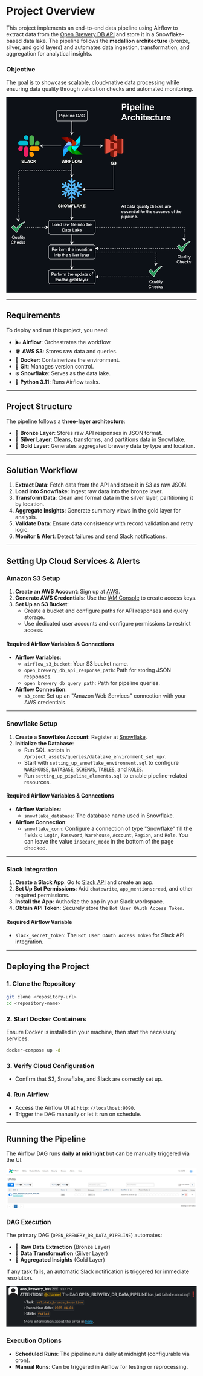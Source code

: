 # **Project Overview**  
This project implements an end-to-end data pipeline using Airflow to extract data from the [Open Brewery DB API](https://api.openbrewerydb.org/breweries) and store it in a Snowflake-based data lake. The pipeline follows the **medallion architecture** (bronze, silver, and gold layers) and automates data ingestion, transformation, and aggregation for analytical insights.  

### **Objective**  
The goal is to showcase scalable, cloud-native data processing while ensuring data quality through validation checks and automated monitoring.  

![image](https://github.com/leomoreno11/leomoreno11/blob/main/materials/project_architecture.png)  


---

## **Requirements**  
To deploy and run this project, you need:  
- 🌬️ **Airflow**: Orchestrates the workflow.  
- 🪣 **AWS S3**: Stores raw data and queries.  
- 🐳 **Docker**: Containerizes the environment.  
- 🌿 **Git**: Manages version control.  
- ❄️ **Snowflake**: Serves as the data lake.  
- 🐍 **Python 3.11**: Runs Airflow tasks.  

---

## **Project Structure**  
The pipeline follows a **three-layer architecture**:  
- 🥉 **Bronze Layer**: Stores raw API responses in JSON format.  
- 🥈 **Silver Layer**: Cleans, transforms, and partitions data in Snowflake.  
- 🥇 **Gold Layer**: Generates aggregated brewery data by type and location.  

---

## **Solution Workflow**  
1. **Extract Data**: Fetch data from the API and store it in S3 as raw JSON.  
2. **Load into Snowflake**: Ingest raw data into the bronze layer.  
3. **Transform Data**: Clean and format data in the silver layer, partitioning it by location.  
4. **Aggregate Insights**: Generate summary views in the gold layer for analysis.  
5. **Validate Data**: Ensure data consistency with record validation and retry logic.  
6. **Monitor & Alert**: Detect failures and send Slack notifications.  

---

## **Setting Up Cloud Services & Alerts**  

### **Amazon S3 Setup**  
1. **Create an AWS Account**: Sign up at [AWS](https://aws.amazon.com/).  
2. **Generate AWS Credentials**: Use the [IAM Console](https://console.aws.amazon.com/iam/) to create access keys.  
3. **Set Up an S3 Bucket**:  
   - Create a bucket and configure paths for API responses and query storage.  
   - Use dedicated user accounts and configure permissions to restrict access.  

#### **Required Airflow Variables & Connections**  
- **Airflow Variables**:  
  - `airflow_s3_bucket`: Your S3 bucket name.  
  - `open_brewery_db_api_response_path`: Path for storing JSON responses.  
  - `open_brewery_db_query_path`: Path for pipeline queries.  
- **Airflow Connection**:  
  - `s3_conn`: Set up an "Amazon Web Services" connection with your AWS credentials.  

---

### **Snowflake Setup**  
1. **Create a Snowflake Account**: Register at [Snowflake](https://www.snowflake.com/).  
2. **Initialize the Database**:  
   - Run SQL scripts in `/project_assets/queries/datalake_environment_set_up/`.  
   - Start with `setting_up_snowflake_environment.sql` to configure `WAREHOUSE`, `DATABASE`, `SCHEMAS`, `TABLES`, and `ROLES`.  
   - Run `setting_up_pipeline_elements.sql` to enable pipeline-related resources.  

#### **Required Airflow Variables & Connections**  
- **Airflow Variables**:  
  - `snowflake_database`: The database name used in Snowflake.  
- **Airflow Connection**:  
  - `snowflake_conn`: Configure a connection of type "Snowflake" fill the fields q `Login`, `Password`, `Warehouse`, `Account`, `Region`, and `Role`. You can leave the value `insecure_mode` in the bottom of the page checked.

---

### **Slack Integration**  
1. **Create a Slack App**: Go to [Slack API](https://api.slack.com/apps) and create an app.  
2. **Set Up Bot Permissions**: Add `chat:write`, `app_mentions:read`, and other required permissions.  
3. **Install the App**: Authorize the app in your Slack workspace.  
4. **Obtain API Token**: Securely store the `Bot User OAuth Access Token`.  

#### **Required Airflow Variable**  
- `slack_secret_token`: The `Bot User OAuth Access Token` for Slack API integration.  

---

## **Deploying the Project**  

### **1. Clone the Repository**  
```bash
git clone <repository-url>
cd <repository-name>
```  

### **2. Start Docker Containers**  
Ensure Docker is installed in your machine, then start the necessary services:  
```bash
docker-compose up -d
```  

### **3. Verify Cloud Configuration**  
- Confirm that S3, Snowflake, and Slack are correctly set up.  

### **4. Run Airflow**  
- Access the Airflow UI at `http://localhost:9090`.  
- Trigger the DAG manually or let it run on schedule.  

---

## **Running the Pipeline**  
The Airflow DAG runs **daily at midnight** but can be manually triggered via the UI.  

![image](https://github.com/leomoreno11/leomoreno11/blob/main/materials/airflow_dag.png) 

### **DAG Execution**  
The primary DAG (`OPEN_BREWERY_DB_DATA_PIPELINE`) automates:  
- 🥉 **Raw Data Extraction** (Bronze Layer)  
- 🥈 **Data Transformation** (Silver Layer)  
- 🥇 **Aggregated Insights** (Gold Layer)  

If any task fails, an automatic Slack notification is triggered for immediate resolution.  

![image](https://github.com/leomoreno11/leomoreno11/blob/main/materials/slack_error_message.png)

### **Execution Options**  
- **Scheduled Runs**: The pipeline runs daily at midnight (configurable via cron).  
- **Manual Runs**: Can be triggered in Airflow for testing or reprocessing.  
